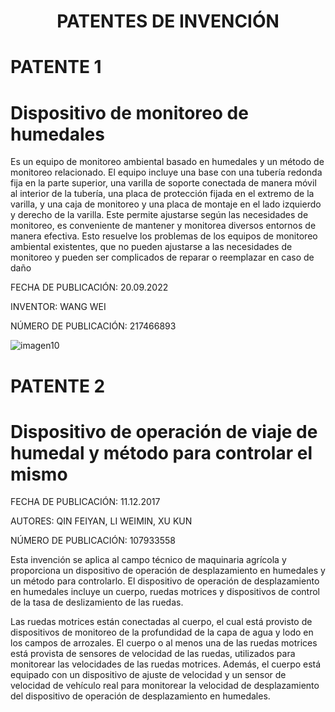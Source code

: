 <h1 align="center">PATENTES DE INVENCIÓN</h1>

# PATENTE 1
# Dispositivo de monitoreo de humedales
Es un equipo de monitoreo ambiental basado en humedales y un método de monitoreo relacionado. El equipo incluye una base con una tubería redonda fija en la parte superior, una varilla de soporte conectada de manera móvil al interior de la tubería, una placa de protección fijada en el extremo de la varilla, y una caja de monitoreo y una placa de montaje en el lado izquierdo y derecho de la varilla. Este permite ajustarse según las necesidades de monitoreo, es conveniente de mantener y monitorea diversos entornos de manera efectiva. Esto resuelve los problemas de los equipos de monitoreo ambiental existentes, que no pueden ajustarse a las necesidades de monitoreo y pueden ser complicados de reparar o reemplazar en caso de daño

<p>FECHA DE PUBLICACIÓN: 20.09.2022</p>
<p>INVENTOR: WANG WEI</p>
<p>NÚMERO DE PUBLICACIÓN: 217466893 </p>

![imagen10](https://user-images.githubusercontent.com/118635410/248678342-a3efa848-d88b-4683-9fd3-d938387dfef5.png)

# PATENTE 2
# Dispositivo de operación de viaje de humedal y método para controlar el mismo
<p>FECHA DE PUBLICACIÓN: 11.12.2017<p>  
<p>AUTORES: QIN FEIYAN, LI WEIMIN, XU KUN<p>
<p>NÚMERO DE PUBLICACIÓN: 107933558<p>

Esta invención se aplica al campo técnico de maquinaria agrícola y proporciona un dispositivo de operación de desplazamiento en humedales y un método para controlarlo. El dispositivo de operación de desplazamiento en humedales incluye un cuerpo, ruedas motrices y dispositivos de control de la tasa de deslizamiento de las ruedas. 

Las ruedas motrices están conectadas al cuerpo, el cual está provisto de dispositivos de monitoreo de la profundidad de la capa de agua y lodo en los campos de arrozales. El cuerpo o al menos una de las ruedas motrices está provista de sensores de velocidad de las ruedas, utilizados para monitorear las velocidades de las ruedas motrices. Además, el cuerpo está equipado con un dispositivo de ajuste de velocidad y un sensor de velocidad de vehículo real para monitorear la velocidad de desplazamiento del dispositivo de operación de desplazamiento en humedales.
